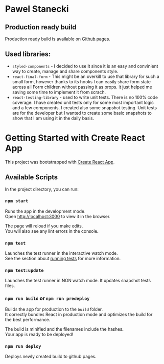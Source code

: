 # Pawel Stanecki

## Production ready build

Production ready build is available on [Github pages](http://kendyl93.github.io/donation).

## Used libraries:

- `styled-components` - I decided to use it since it is an easy and convinient way to create, manage and share components style.
- `react-final-form` - This might be an overkill to use that library for such a small form, however thanks to its hooks I can easily share form state across all Form children without passing it as props. It just helped me saving some time to implement it from scrach.
- `react-testing-library` - used to write unit tests. There is no 100% code coverage. I have created unit tests only for some most important logic and a few components. I created also some snapshot testing. Unit tests are for the developer but I wanted to create some basic snapshots to show that I am using it in the daily basis.

# Getting Started with Create React App

This project was bootstrapped with [Create React App](https://github.com/facebook/create-react-app).

## Available Scripts

In the project directory, you can run:

### `npm start`

Runs the app in the development mode.\
Open [http://localhost:3000](http://localhost:3000) to view it in the browser.

The page will reload if you make edits.\
You will also see any lint errors in the console.

### `npm test`

Launches the test runner in the interactive watch mode.\
See the section about [running tests](https://facebook.github.io/create-react-app/docs/running-tests) for more information.

### `npm test:update`

Launches the test runner in NON watch mode. It updates snapshot tests files.

### `npm run build` or `npm run predeploy`

Builds the app for production to the `build` folder.\
It correctly bundles React in production mode and optimizes the build for the best performance.

The build is minified and the filenames include the hashes.\
Your app is ready to be deployed!

### `npm run deploy`

Deploys newly created build to github pages.
